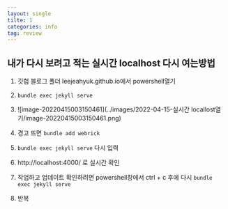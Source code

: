 ```yaml
---
layout: single
tilte: 1
categories: info
tag: review
---
```


## 내가 다시 보려고 적는 실시간 localhost 다시 여는방법



1. 깃헙 블로그 폴더 leejeahyuk.github.io에서 powershell열기

2. `bundle exec jekyll serve`

3. ![image-20220415003150461](../images/2022-04-15-실시간 locallost열기/image-20220415003150461.png)

4. 경고 뜨면 `bundle add webrick`

5. `bundle exec jekyll serve` 다시 입력

6. http://localhost:4000/ 로 실시간 확인

7. 작업하고 업데이트 확인하려면 powershell창에서 ctrl + c 후에 다시  `bundle exec jekyll serve`

8. 반복

   

